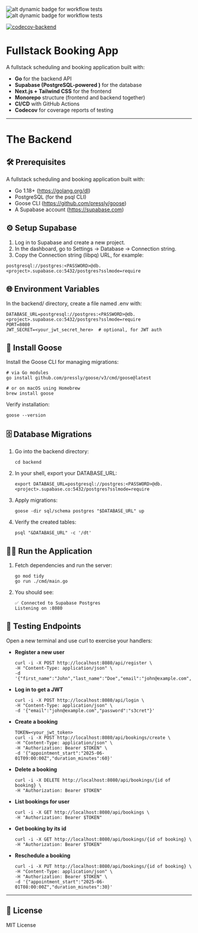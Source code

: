 ![alt dynamic badge for workflow tests](https://github.com/WarrenPaschetto/fullstack-booking-app/actions/workflows/backend.yml/badge.svg?branch=main)
![alt dynamic badge for workflow tests](https://github.com/WarrenPaschetto/fullstack-booking-app/actions/workflows/frontend.yml/badge.svg?branch=main)

[![codecov-backend](https://codecov.io/gh/WarrenPaschetto/fullstack-booking-app/branch/main/graph/badge.svg?flag=backend)](https://codecov.io/gh/WarrenPaschetto/fullstack-booking-app)



# Fullstack Booking App

A fullstack scheduling and booking application built with:

- **Go** for the backend API
- **Supabase (PostgreSQL-powered )** for the database
- **Next.js + Tailwind CSS** for the frontend
- **Monorepo** structure (frontend and backend together)
- **CI/CD** with GitHub Actions
- **Codecov** for coverage reports of testing

---


# The Backend


## 🛠️ Prerequisites

A fullstack scheduling and booking application built with:

- Go 1.18+ (https://golang.org/dl)
- PostgreSQL (for the psql CLI)
- Goose CLI (https://github.com/pressly/goose)
- A Supabase account (https://supabase.com)




## ⚙️ Setup Supabase

1. Log in to Supabase and create a new project.
2. In the dashboard, go to Settings → Database → Connection string.
3. Copy the Connection string (libpq) URL, for example:
```
postgresql://postgres:<PASSWORD>@db.<project>.supabase.co:5432/postgres?sslmode=require
```


## 🌐 Environment Variables

In the backend/ directory, create a file named .env with:

```
DATABASE_URL=postgresql://postgres:<PASSWORD>@db.<project>.supabase.co:5432/postgres?sslmode=require
PORT=8080
JWT_SECRET=<your_jwt_secret_here>  # optional, for JWT auth
```



## 🪿 Install Goose

Install the Goose CLI for managing migrations:

```
# via Go modules
go install github.com/pressly/goose/v3/cmd/goose@latest

# or on macOS using Homebrew
brew install goose
```
Verify installation:
```
goose --version
```



## 🗄️ Database Migrations

1. Go into the backend directory:
   ```
   cd backend
   ```
   
2. In your shell, export your DATABASE_URL:
   ```
   export DATABASE_URL=postgresql://postgres:<PASSWORD>@db.<project>.supabase.co:5432/postgres?sslmode=require
   ```
   
3. Apply migrations:
   ```
   goose -dir sql/schema postgres "$DATABASE_URL" up
   ```

4. Verify the created tables:
   ```
   psql "&DATABASE_URL" -c '/dt'
   ```



## 🏃‍♂️ Run the Application

1. Fetch dependencies and run the server:
   ```
   go mod tidy
   go run ./cmd/main.go
   ```

2. You should see:
   ```
   ✅ Connected to Supabase Postgres
   Listening on :8080
   ```



## 🧪 Testing Endpoints

Open a new terminal and use curl to exercise your handlers:
- **Register a new user**
  ```
  curl -i -X POST http://localhost:8080/api/register \
  -H "Content-Type: application/json" \
  -d '{"first_name":"John","last_name":"Doe","email":"john@example.com","password":"s3cret"}'
  ```

- **Log in to get a JWT**
  ```
  curl -i -X POST http://localhost:8080/api/login \
  -H "Content-Type: application/json" \
  -d '{"email":"john@example.com","password":"s3cret"}'
  ```

- **Create a booking**
  ```
  TOKEN=<your_jwt_token>
  curl -i -X POST http://localhost:8080/api/bookings/create \
  -H "Content-Type: application/json" \
  -H "Authorization: Bearer $TOKEN" \
  -d '{"appointment_start":"2025-06-01T09:00:00Z","duration_minutes":60}'
  ```

- **Delete a booking**
  ```
  curl -i -X DELETE http://localhost:8080/api/bookings/{id of booking} \
  -H "Authorization: Bearer $TOKEN" 
  ```

- **List bookings for user**
  ```
  curl -i -X GET http://localhost:8080/api/bookings \
  -H "Authorization: Bearer $TOKEN" 
  ```

- **Get booking by its id**
  ```
  curl -i -X GET http://localhost:8080/api/bookings/{id of booking} \
  -H "Authorization: Bearer $TOKEN" 
  ```

- **Reschedule a booking**
  ```
  curl -i -X PUT http://localhost:8080/api/bookings/{id of booking} \
  -H "Content-Type: application/json" \
  -H "Authorization: Bearer $TOKEN" \
  -d '{"appointment_start":"2025-06-01T08:00:00Z","duration_minutes":30}'
  ```



---


## 📜 License

MIT License
